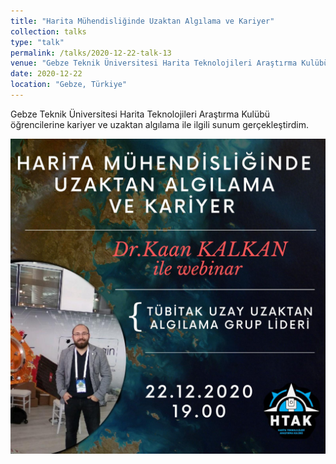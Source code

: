 ```yaml
---
title: "Harita Mühendisliğinde Uzaktan Algılama ve Kariyer"
collection: talks
type: "talk"
permalink: /talks/2020-12-22-talk-13
venue: "Gebze Teknik Üniversitesi Harita Teknolojileri Araştırma Kulübü"
date: 2020-12-22
location: "Gebze, Türkiye"
---
```


Gebze Teknik Üniversitesi Harita Teknolojileri Araştırma Kulübü öğrencilerine kariyer ve uzaktan algılama ile ilgili sunum gerçekleştirdim.

![Etkinlik Resmi](https://github.com/kalkan/kalkan.github.io/blob/master/images/gebze.jpeg)
